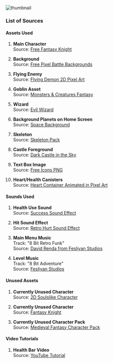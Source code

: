![thumbnail](https://github.com/user-attachments/assets/e44f2346-ce79-45e2-89b9-206ca23c8dfd)

### List of Sources



#### Assets Used
1. **Main Character**  
   Source: [Free Fantasy Knight](https://free-game-assets.itch.io/free-fantasy-knight)

2. **Background**  
   Source: [Free Pixel Battle Backgrounds](https://assetstore.unity.com/packages/2d/environments/free-pixel-battle-backgrounds-free-pixel-characters-288309)

3. **Flying Enemy**  
   Source: [Flying Demon 2D Pixel Art](https://xzany.itch.io/flying-demon-2d-pixel-art)

4. **Goblin Asset**  
   Source: [Monsters & Creatures Fantasy](https://luizmelo.itch.io/monsters-creatures-fantasy)

5. **Wizard**  
   Source: [Evil Wizard](https://luizmelo.itch.io/evil-wizard-3/download/eyJpZCI6MjY5MjEyNiwiZXhwaXJlcyI6MTczMTg5MzAzOX0%3d.FF93y%2fgK4MDFqTuLKOj6akZanjo%3d)

6. **Background Planets on Home Screen**  
   Source: [Space Background](https://ansimuz.itch.io/space-background/download/eyJpZCI6MTMzODY0LCJleHBpcmVzIjoxNzMxODk0Mzk2fQ%3d%3d.oM94%2f4LuPqRM4IkcmL6k3QANMcw%3d)

7. **Skeleton**  
   Source: [Skeleton Pack](https://jesse-m.itch.io/skeleton-pack)

8. **Castle Foreground**  
   Source: [Dark Castle in the Sky](https://pixel-1992.itch.io/dark-castle-in-the-sky)

9. **Text Box Image**  
   Source: [Free Icons PNG](https://www.freeiconspng.com/img/24070)

10. **Heart/Health Canisters**  
    Source: [Heart Container Animated in Pixel Art](https://temok.itch.io/heart-container-animated-in-pixel-art)

#### Sounds Used
1. **Health Use Sound**  
   Source: [Success Sound Effect](https://pixabay.com/sound-effects/success-02-68338/)

2. **Hit Sound Effect**  
   Source: [Retro Hurt Sound Effect](https://pixabay.com/sound-effects/retro-hurt-1-236672/)

3. **Main Menu Music**  
   Track: "8 Bit Retro Funk"  
   Source: [David Renda from Fesliyan Studios](https://www.FesliyanStudios.com)

4. **Level Music**  
   Track: "8 Bit Adventure"  
   Source: [Fesliyan Studios](https://www.FesliyanStudios.com)

#### Unused Assets
1. **Currently Unused Character**  
   Source: [2D Soulslike Character](https://szadiart.itch.io/2d-soulslike-character)

2. **Currently Unused Character**  
   Source: [Fantasy Knight](https://aamatniekss.itch.io/fantasy-knight-free-pixelart-animated-character/download/eyJpZCI6MTIyNjA1MywiZXhwaXJlcyI6MTczMTg2OTkxNH0%3d.E8kwzA3vI3A8l07OriUptQpgezc%3d)

3. **Currently Unused Character Pack**  
   Source: [Medieval Fantasy Character Pack](https://oco.itch.io/medieval-fantasy-character-pack/download/eyJpZCI6NDQ0MjA5LCJleHBpcmVzIjoxNzMxODcwMDQ5fQ%3d%3d.xF9aw0ualMOjVtWzVsl8lP5SI%2bA%3d)

#### Video Tutorials
1. **Health Bar Video**  
   Source: [YouTube Tutorial](https://www.youtube.com/watch?v=0tDPxNB2JNs)

